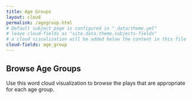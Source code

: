 ```yaml
---
title: Age Groups
layout: cloud
permalink: /agegroup.html
# Default subject page is configured in "_data/theme.yml"
# leave cloud-fields as "site.data.theme.subjects-fields"
# a cloud visualization will be added below the content in this file
cloud-fields: age_group
---
```


## Browse Age Groups

Use this word cloud visualization to browse the plays that are appropriate for each age group.
